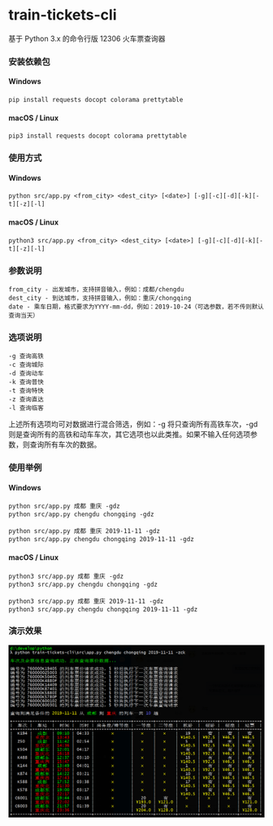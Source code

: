 # train-tickets-cli
基于 Python 3.x 的命令行版 12306 火车票查询器

### 安装依赖包
#### Windows
```
pip install requests docopt colorama prettytable
```
#### macOS / Linux
```
pip3 install requests docopt colorama prettytable
```

### 使用方式
#### Windows
```
python src/app.py <from_city> <dest_city> [<date>] [-g][-c][-d][-k][-t][-z][-l]
```
#### macOS / Linux
```
python3 src/app.py <from_city> <dest_city> [<date>] [-g][-c][-d][-k][-t][-z][-l]
```
### 参数说明
```
from_city - 出发城市，支持拼音输入，例如：成都/chengdu
dest_city - 到达城市，支持拼音输入，例如：重庆/chongqing
date - 乘车日期，格式要求为YYYY-mm-dd，例如：2019-10-24（可选参数，若不传则默认查询当天）
```

### 选项说明
```
-g 查询高铁
-c 查询城际
-d 查询动车
-k 查询普快
-t 查询特快
-z 查询直达
-l 查询临客
```
上述所有选项均可对数据进行混合筛选，例如：-g 将只查询所有高铁车次，-gd 则是查询所有的高铁和动车车次，其它选项也以此类推。如果不输入任何选项参数，则查询所有车次的数据。

### 使用举例
#### Windows
```
python src/app.py 成都 重庆 -gdz
python src/app.py chengdu chongqing -gdz

python src/app.py 成都 重庆 2019-11-11 -gdz
python src/app.py chengdu chongqing 2019-11-11 -gdz
```
#### macOS / Linux
```
python3 src/app.py 成都 重庆 -gdz
python3 src/app.py chengdu chongqing -gdz

python3 src/app.py 成都 重庆 2019-11-11 -gdz
python3 src/app.py chengdu chongqing 2019-11-11 -gdz
```

### 演示效果
![演示效果图](demo.png?raw=true)